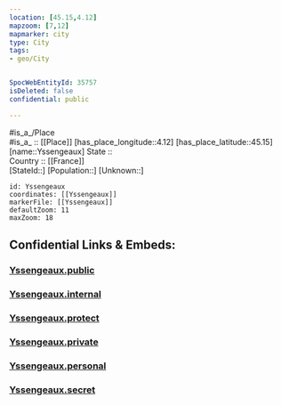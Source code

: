 ```yaml
---
location: [45.15,4.12] 
mapzoom: [7,12] 
mapmarker: city 
type: City
tags:
- geo/City


SpocWebEntityId: 35757
isDeleted: false
confidential: public

---
```

#is_a_/Place  
#is_a_ :: [[Place]] 
[has_place_longitude::4.12] 
[has_place_latitude::45.15] 
[name::Yssengeaux] 
State ::  
Country :: [[France]]  
[StateId::] 
[Population::] 
[Unknown::] 


```leaflet
id: Yssengeaux
coordinates: [[Yssengeaux]] 
markerFile: [[Yssengeaux]] 
defaultZoom: 11 
maxZoom: 18
```


## Confidential Links & Embeds: 

### [Yssengeaux.public](/_public/\Earth\Continent\Europe\Europe~West\France\regions~France\Auvergne-Rhône-Alpes\departments~Auvergne-Rhône-Alpes\Haute-Loire\communes~Haute-Loire\Yssingeaux\cities~YssingeauxYssengeaux.public.md) 

### [Yssengeaux.internal](/_internal/\Earth\Continent\Europe\Europe~West\France\regions~France\Auvergne-Rhône-Alpes\departments~Auvergne-Rhône-Alpes\Haute-Loire\communes~Haute-Loire\Yssingeaux\cities~YssingeauxYssengeaux.internal.md) 

### [Yssengeaux.protect](/_protect/\Earth\Continent\Europe\Europe~West\France\regions~France\Auvergne-Rhône-Alpes\departments~Auvergne-Rhône-Alpes\Haute-Loire\communes~Haute-Loire\Yssingeaux\cities~YssingeauxYssengeaux.protect.md) 

### [Yssengeaux.private](/_private/\Earth\Continent\Europe\Europe~West\France\regions~France\Auvergne-Rhône-Alpes\departments~Auvergne-Rhône-Alpes\Haute-Loire\communes~Haute-Loire\Yssingeaux\cities~YssingeauxYssengeaux.private.md) 

### [Yssengeaux.personal](/_personal/\Earth\Continent\Europe\Europe~West\France\regions~France\Auvergne-Rhône-Alpes\departments~Auvergne-Rhône-Alpes\Haute-Loire\communes~Haute-Loire\Yssingeaux\cities~YssingeauxYssengeaux.personal.md) 

### [Yssengeaux.secret](/_secret/\Earth\Continent\Europe\Europe~West\France\regions~France\Auvergne-Rhône-Alpes\departments~Auvergne-Rhône-Alpes\Haute-Loire\communes~Haute-Loire\Yssingeaux\cities~YssingeauxYssengeaux.secret.md)


